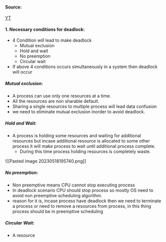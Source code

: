 #### Source:
[YT](https://www.youtube.com/watch?v=23xp51q2LP0&list=PLXj4XH7LcRfDrdQuJTHIPmKMpa7eYVaPm&index=39)


#### 1. Necessary conditions for deadlock:

*  4 Condition will lead to make deadlock
	* Mutual exclusion
	* Hold and wait
	* No preemption
	* Circular wait
* If above 4 conditions occurs simultaneously in a system then deadlock will occur

##### Mutual exclusion:

* A process can use only one resources at a time.
* All the resources are non sharable default.
* Sharing a single resources to multiple process will lead data confusion
* we need to eliminate mutual exclusion inorder to avoid deadlock.

##### Hold and Wait:

* A process is holding some resources and waiting for additional resources but incase additional resource is allocated to some other process it will make process to wait until additional process complete.
	* During this time process holding resources is completely waste.

![[Pasted image 20230518195740.png]]

##### No preemption:

* Non preemptive means CPU cannot stop executing process
* In deadlock scenario CPU should stop process so mostly OS need to avoid non preemptive scheduling algorithm.
* reason for it is, incase process have deadlock then we need to terminate a process or need to remove a resources from process, in this thing process should be in preemptive scheduling

##### Circular Wait:

* A resource